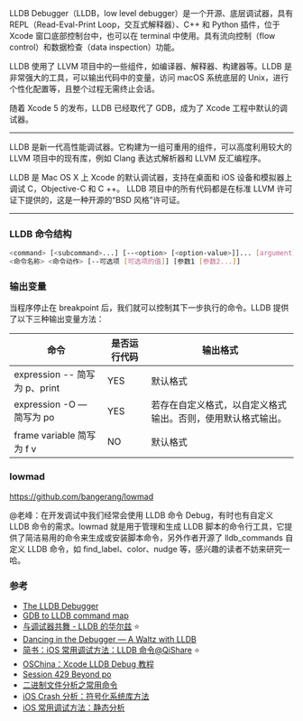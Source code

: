 LLDB Debugger（LLDB，low level debugger）是一个开源、底层调试器，具有 REPL（Read-Eval-Print Loop，交互式解释器）、C++ 和 Python 插件，位于 Xcode 窗口底部控制台中，也可以在 terminal 中使用。具有流向控制（flow control）和数据检查（data inspection）功能。

LLDB 使用了 LLVM 项目中的一些组件，如编译器、解释器、构建器等。LLDB 是非常强大的工具，可以输出代码中的变量，访问 macOS 系统底层的 Unix，进行个性化配置等，且整个过程无需终止会话。

随着 Xcode 5 的发布，LLDB 已经取代了 GDB，成为了 Xcode 工程中默认的调试器。

---

LLDB 是新一代高性能调试器。它构建为一组可重用的组件，可以高度利用较大的 LLVM 项目中的现有库，例如 Clang 表达式解析器和 LLVM 反汇编程序。

LLDB 是 Mac OS X 上 Xcode 的默认调试器，支持在桌面和 iOS 设备和模拟器上调试 C，Objective-C 和 C ++。
LLDB 项目中的所有代码都是在标准 LLVM 许可证下提供的，这是一种开源的“BSD 风格”许可证。

---



### LLDB 命令结构

```bash
<command> [<subcommand>...] [--<option> [<option-value>]]... [argument]...
<命令名称> <命令动作> [--可选项 [可选项的值]] [参数1 [参数2...]]
```

### 输出变量

当程序停止在 breakpoint 后，我们就可以控制其下一步执行的命令。LLDB 提供了以下三种输出变量方法：

命令 | 是否运行代码 | 输出格式
 -- | -- | -- 
expression -- 简写为 p、print | YES | 默认格式
expression -O — 简写为 po | YES | 若存在自定义格式，以自定义格式输出。否则，使用默认格式输出。
frame variable 简写为 f v | NO | 默认格式



### lowmad

<https://github.com/bangerang/lowmad>


@老峰：在开发调试中我们经常会使用 LLDB 命令 Debug，有时也有自定义 LLDB 命令的需求。lowmad 就是用于管理和生成 LLDB 脚本的命令行工具，它提供了简洁易用的命令来生成或安装脚本命令，另外作者开源了 lldb_commands 自定义 LLDB 命令，如 find_label、color、nudge 等，感兴趣的读者不妨来研究一哈。






### 参考

* [The LLDB Debugger](https://lldb.llvm.org/index.html)
* [GDB to LLDB command map](https://lldb.llvm.org/use/map.html)
* [与调试器共舞 - LLDB 的华尔兹](https://objccn.io/issue-19-2/) ⭐️
* [Dancing in the Debugger — A Waltz with LLDB](https://www.objc.io/issues/19-debugging/lldb-debugging/#poking-around-without-a-breakpoint)
* [简书：iOS 常用调试方法：LLDB 命令@QiShare](https://www.jianshu.com/p/7d1ec700e903) ⭐️
* [OSChina：Xcode LLDB Debug 教程](https://my.oschina.net/notting/blog/115294)
* [Session 429 Beyond po](https://xiaozhuanlan.com/topic/5438071296)
* [二进制文件分析之常用命令](https://xiaozhuanlan.com/topic/8604312975)
* [iOS Crash 分析：符号化系统库方法](http://www.cocoachina.com/articles/897588?filter=ios)
* [iOS 常用调试方法：静态分析](https://www.jianshu.com/p/d0b9fd8ffadc)
